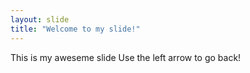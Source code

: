 ```yaml
---
layout: slide
title: "Welcome to my slide!"
---
```

This is my aweseme slide
Use the left arrow to go back!
